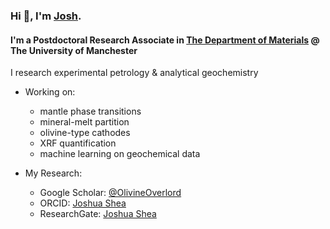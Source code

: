 ### Hi 👋, I'm [Josh](https://github.com/OlivineOverlord).

#### I'm a Postdoctoral Research Associate in [The Department of Materials](https://www.materials.manchester.ac.uk/) @ The University of Manchester
I research experimental petrology & analytical geochemistry

- Working on:
  * mantle phase transitions
  * mineral-melt partition 
  * olivine-type cathodes
  * XRF quantification
  * machine learning on geochemical data

- My Research:
  * Google Scholar: [@OlivineOverlord](https://scholar.google.com/citations?user=6cWCOHkAAAAJ&hl=en)
  * ORCID: [Joshua Shea](https://orcid.org/0000-0001-7869-1479)
  * ResearchGate: [Joshua Shea](https://www.researchgate.net/profile/Joshua-Shea)
